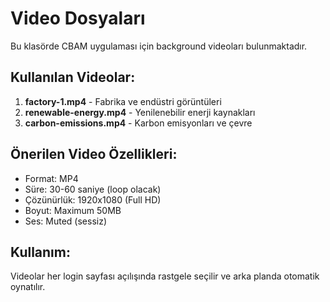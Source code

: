 # Video Dosyaları

Bu klasörde CBAM uygulaması için background videoları bulunmaktadır.

## Kullanılan Videolar:
1. **factory-1.mp4** - Fabrika ve endüstri görüntüleri
2. **renewable-energy.mp4** - Yenilenebilir enerji kaynakları
3. **carbon-emissions.mp4** - Karbon emisyonları ve çevre

## Önerilen Video Özellikleri:
- Format: MP4
- Süre: 30-60 saniye (loop olacak)
- Çözünürlük: 1920x1080 (Full HD)
- Boyut: Maximum 50MB
- Ses: Muted (sessiz)

## Kullanım:
Videolar her login sayfası açılışında rastgele seçilir ve arka planda otomatik oynatılır.